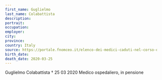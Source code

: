 ```yaml
---
first_name: Guglielmo
last_name: Colabattista
description: 
portrait: 
occupation: 
employer: 
city: 
province: 
country: Italy
source: https://portale.fnomceo.it/elenco-dei-medici-caduti-nel-corso-dellepidemia-di-covid-19/
birth_date: 
death_date: 2020-03-25
---
```


Guglielmo Colabattista † 25 03 2020
Medico ospedaliero, in pensione